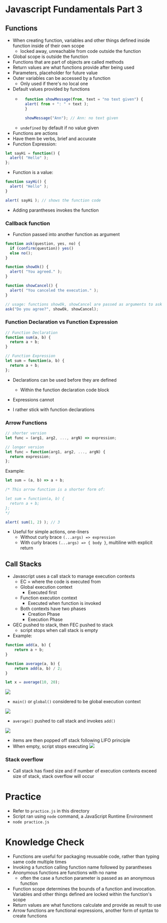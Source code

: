 # Javascript Fundamentals Part 3

## Functions
* When creating function, variables and other things defined inside function inside of their own scope
    * locked away, unreachable from code outside the function
* Global scope is outside the function
* Functions that are part of objects are called methods
* Return values are what functions provide after being used
* Parameters, placeholder for future value
* Outer variables can be accessed by a function
    * Only used if there's no local one
* Default values provided by functions
    * ```javascript
        function showMessage(from, text = "no text given") {
        alert( from + ": " + text );
        }

        showMessage("Ann"); // Ann: no text given

      ```
    * `undefined` by default if no value given
* Functions are actions
* Have them be verbs, brief and accurate
* Function Expression:
```javascript
let sayHi = function() {
  alert( "Hello" );
};
```
* Function is a value:
```javascript
function sayHi() {
  alert( "Hello" );
}

alert( sayHi ); // shows the function code
```
* Adding parantheses invokes the function

### Callback function
* Function passed into another function as argument
```javascript
function ask(question, yes, no) {
  if (confirm(question)) yes()
  else no();
}

function showOk() {
  alert( "You agreed." );
}

function showCancel() {
  alert( "You canceled the execution." );
}

// usage: functions showOk, showCancel are passed as arguments to ask
ask("Do you agree?", showOk, showCancel);
```

### Function Declaration vs Function Expression
```javascript
// Function Declaration
function sum(a, b) {
  return a + b;
}

// Function Expression
let sum = function(a, b) {
  return a + b;
};
```
* Declarations can be used before they are defined
    * Within the function declaration code block
* Expressions cannot

* I rather stick with function declarations

### Arrow Functions
```javascript
// shorter version
let func = (arg1, arg2, ..., argN) => expression;

// longer version
let func = function(arg1, arg2, ..., argN) {
  return expression;
};
```
Example:
```javascript
let sum = (a, b) => a + b;

/* This arrow function is a shorter form of:

let sum = function(a, b) {
  return a + b;
};
*/

alert( sum(1, 2) ); // 3
```
* Useful for simple actions, one-liners
    * Without curly brace `(...args) => expression`
    * With curly braces `(...args) => { body }`, multiline with explicit return

## Call Stacks
* Javascript uses a call stack to manage execution contexts
    * EC = where the code is executed from
    * Global execution context
        * Executed first
    * Function execution context
        * Executed when function is invoked
    * Both contexts have two phases
        * Creation Phase
        * Execution Phase
* GEC pushed to stack, then FEC pushed to stack
    * script stops when call stack is empty
* Example:
```javascript
function add(a, b) {
    return a + b;
}

function average(a, b) {
    return add(a, b) / 2;
}

let x = average(10, 20);
```
![](https://www.javascripttutorial.net/wp-content/uploads/2019/12/JavaScript-Call-Stack-main.png)
* `main()` or `global()` considered to be global execution context

![](https://www.javascripttutorial.net/wp-content/uploads/2019/12/JavaScript-Call-Stack-step-2.png)

* `average()` pushed to call stack and invokes `add()`

![](https://www.javascripttutorial.net/wp-content/uploads/2019/12/JavaScript-Call-Stack-step-3.png)

* items are then popped off stack following LIFO principle
* When empty, script stops executing
![](https://www.javascripttutorial.net/wp-content/uploads/2019/12/JavaScript-Call-Stack.png)

### Stack overflow
* Call stack has fixed size and if number of execution contexts exceed size of stack, stack overflow will occur

# Practice
* Refer to `practice.js` in this directory
* Script ran using `node` command, a JavaScript Runtime Environment
* `node practice.js`

# Knowledge Check
* Functions are useful for packaging reusuable code, rather than typing same code multiple times
* Invoking a function calling function name followed by parantheses
* Anonymous functions are functions with no name
    * often the case a function parameter is passed as an anonymous function
* Function scope determines the bounds of a function and invocation. Variables and other things defined are locked within the function's scope
* Return values are what functions calculate and provide as result to use 
* Arrow functions are functional expressions, another form of syntax to create functions